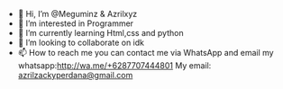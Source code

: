- 👋 Hi, I’m @Meguminz & Azrilxyz
- 👀 I’m interested in Programmer
- 🌱 I’m currently learning Html,css and python
- 💞️ I’m looking to collaborate on idk
- 📫 How to reach me you can contact me via WhatsApp and email
my whatsapp:http://wa.me/+6287707444801
My email: azrilzackyperdana@gmail.com

<!---
Meguminz/Meguminz is a ✨ special ✨ repository because its `README.md` (this file) appears on your GitHub profile.
You can click the Preview link to take a look at your changes.
--->
